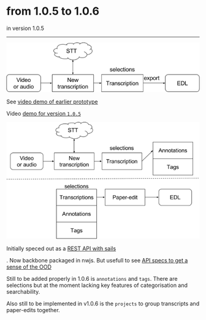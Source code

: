 # from 1.0.5 to 1.0.6

in version 1.0.5     
****

![Transcriptions in v 1.0.5](../../.gitbook/assets/autoedit1.0.5.png)

See [video demo of earlier prototype](https://youtu.be/KaJqlHfb7Uw)

Video [demo for version `1.0.5`](https://youtu.be/4z143-nJlzs)

![Paper-editing in v 1.0.6](../../.gitbook/assets/autoedit.1.0.6.png)

Initially speced out as a [REST API with sails](https://github.com/pietrop/autoEditSailsApi)

. Now backbone packaged in nwjs. But usefull to see [API specs to get a sense of the OOD ](https://github.com/pietrop/autoEditSailsApi/blob/master/notes/api_end_points_v2.md)

Still to be added properly in 1.0.6 is `annotations` and `tags`. There are selections but at the moment lacking key features of categorisation and searchability.

Also still to be implemented in v1.0.6 is the `projects` to group transcripts and paper-edits together.

